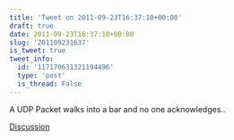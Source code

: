 ```yaml
---
title: 'Tweet on 2011-09-23T16:37:10+00:00'
draft: true
date: 2011-09-23T16:37:10+00:00
slug: '201109231637'
is_tweet: true
tweet_info:
  id: '117170631321194496'
  type: 'post'
  is_thread: False
---
```




A UDP Packet walks into a bar and no one acknowledges..

[Discussion](https://x.com/sytelus/status/117170631321194496)
